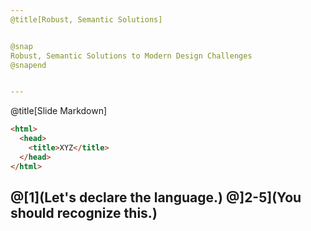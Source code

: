 ```yaml
---
@title[Robust, Semantic Solutions]


@snap
Robust, Semantic Solutions to Modern Design Challenges
@snapend


---
```

@title[Slide Markdown]

```html
<html>
  <head>
    <title>XYZ</title>
  </head>
</html>
```
@[1](Let's declare the language.)
@]2-5](You should recognize this.)
---